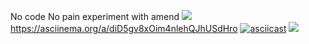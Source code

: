 No code No pain
experiment with amend
<a href="https://codeclimate.com/github/88888888RON/hexlet-git/maintainability"><img src="https://api.codeclimate.com/v1/badges/6adea429536f0e3dd7e5/maintainability" /></a>
https://asciinema.org/a/diD5gv8xOim4nlehQJhUSdHro
[![asciicast](https://asciinema.org/a/diD5gv8xOim4nlehQJhUSdHro.svg)](https://asciinema.org/a/diD5gv8xOim4nlehQJhUSdHro)
<a href="https://asciinema.org/a/diD5gv8xOim4nlehQJhUSdHro" target="_blank"><img src="https://asciinema.org/a/diD5gv8xOim4nlehQJhUSdHro.svg" /></a>
<script id="asciicast-diD5gv8xOim4nlehQJhUSdHro" src="https://asciinema.org/a/diD5gv8xOim4nlehQJhUSdHro.js" async></script>
